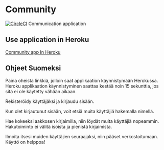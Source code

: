 # Community
[![CircleCI](https://circleci.com/gh/Robustic/Community.svg?style=svg)](https://circleci.com/gh/Robustic/Community)
Communication application

## Use application in Heroku
[Community app In Heroku](https://sheltered-oasis-48861.herokuapp.com)

## Ohjeet Suomeksi

Paina oheista linkkiä, jolloin saat applikaation käynnistymään Herokussa.
Heroku applikaation käynnistyminen saattaa kestää noin 15 sekunttia, jos sitä ei ole käytetty vähään aikaan.

Rekisteröidy käyttäjäksi ja kirjaudu sisään.

Kun olet kirjautunut sisään, voit etsiä muita käyttäjiä hakemalla nimellä.

Hae kokeeksi aakkosen kirjaimilla, niin löydät muita käyttäjiä nopeammin. Hakutoiminto ei välitä isoista ja pienistä kirjaimista.

Ilmoita itsesi muiden käyttäjien seuraajaksi, niin pääset verkostoitumaan. Käyttö on helppoa!
